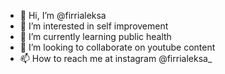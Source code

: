 - 👋 Hi, I’m @firrialeksa
- 👀 I’m interested in self improvement
- 🌱 I’m currently learning public health
- 💞️ I’m looking to collaborate on youtube content
- 📫 How to reach me at instagram @firrialeksa_

<!---
firrialeksa/firrialeksa is a ✨ special ✨ repository because its `README.md` (this file) appears on your GitHub profile.
You can click the Preview link to take a look at your changes.
--->
